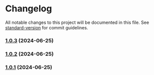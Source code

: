 # Changelog

All notable changes to this project will be documented in this file. See [standard-version](https://github.com/conventional-changelog/standard-version) for commit guidelines.

### [1.0.3](https://github.com/SaidBaseTemplate/rollup-library-ts/compare/v1.0.2...v1.0.3) (2024-06-25)

### [1.0.2](https://github.com/SaidBaseTemplate/rollup-library-ts/compare/v1.0.1...v1.0.2) (2024-06-25)

### [1.0.1](https://github.com/SaidBaseTemplate/rollup-library-ts/compare/v1.0.0...v1.0.1) (2024-06-25)

